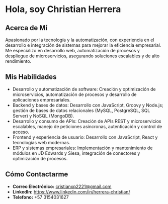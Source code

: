 # Hola, soy Christian Herrera

## Acerca de Mí

Apasionado por la tecnología y la automatización, con experiencia en el desarrollo e integración de sistemas para mejorar la eficiencia empresarial. Me especializo en desarrollo web, automatización de procesos y despliegue de microservicios, asegurando soluciones escalables y de alto rendimiento.


## Mis Habilidades

- Desarrollo y automatización de software: Creación y optimización de microservicios, automatización de procesos y desarrollo de aplicaciones empresariales.
- Backend y bases de datos: Desarrollo con JavaScript, Groovy y Node.js; gestión de bases de datos relacionales (MySQL, PostgreSQL, SQL Server) y NoSQL (MongoDB).
- Desarrollo y consumo de APIs: Creación de APIs REST y microservicios escalables, manejo de peticiones asíncronas, autenticación y control de acceso.
- Frontend y experiencia de usuario: Desarrollo con JavaScript, React y tecnologías web modernas.
- ERP y sistemas empresariales: Implementación y mantenimiento de módulos en JD Edwards y Siesa, integración de conectores y optimización de procesos.

## Cómo Contactarme

- **Correo Electrónico:** cristianxp2221@gmail.com
- **LinkedIn:** https://www.linkedin.com/in/herrera-christian/
- **Telefono:** +57 3154031627
